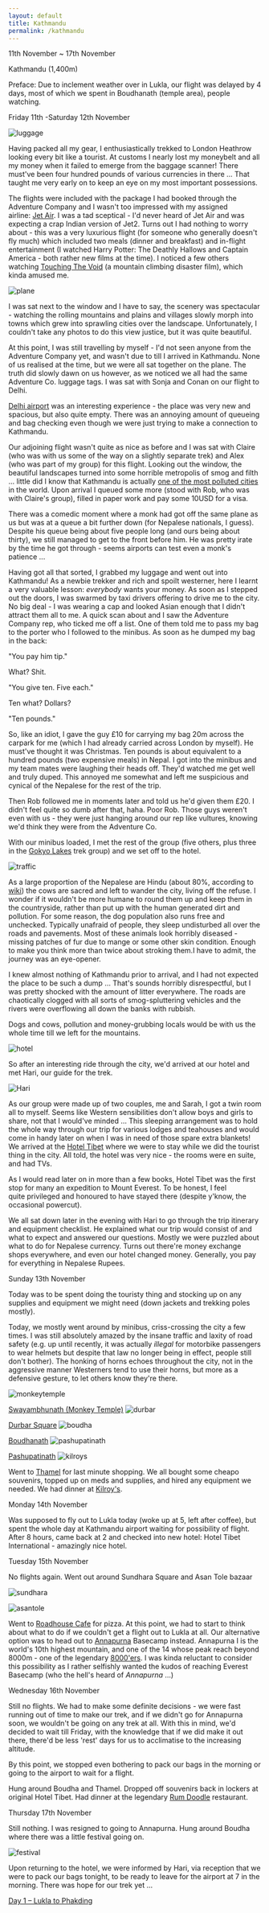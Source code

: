 ```yaml
---
layout: default
title: Kathmandu
permalink: /kathmandu
---
```


11th November ~ 17th November

Kathmandu (1,400m)

Preface: Due to inclement weather over in Lukla, our flight was delayed by 4 days, most of which we spent in Boudhanath (temple area), people watching.

Friday 11th -Saturday 12th November

![](assets/luggage.jpg "luggage")

Having packed all my gear, I enthusiastically trekked to London Heathrow looking every bit like a tourist. At customs I nearly lost my moneybelt and all my money when it failed to emerge from the baggage scanner! There must've been four hundred pounds of various currencies in there ... That taught me very early on to keep an eye on my most important possessions.

The flights were included with the package I had booked through the Adventure Company and I wasn't too impressed with my assigned airline: [Jet Air](http://www.jetairways.com/). I was a tad sceptical - I'd never heard of Jet Air and was expecting a crap Indian version of Jet2. Turns out I had nothing to worry about - this was a very luxurious flight (for someone who generally doesn't fly much) which included two meals (dinner and breakfast) and in-flight entertainment (I watched Harry Potter: The Deathly Hallows and Captain America - both rather new films at the time). I noticed a few others watching [Touching The Void](http://en.wikipedia.org/wiki/Touching_the_Void_(film)) (a mountain climbing disaster film), which kinda amused me.

![](assets/plane.jpg "plane")

I was sat next to the window and I have to say, the scenery was spectacular - watching the rolling mountains and plains and villages slowly morph into towns which grew into sprawling cities over the landscape. Unfortunately, I couldn't take any photos to do this view justice, but it was quite beautiful.

At this point, I was still travelling by myself - I'd not seen anyone from the Adventure Company yet, and wasn't due to till I arrived in Kathmandu. None of us realised at the time, but we were all sat together on the plane. The truth did slowly dawn on us however, as we noticed we all had the same Adventure Co. luggage tags. I was sat with Sonja and Conan on our flight to Delhi.

[Delhi airport](http://en.wikipedia.org/wiki/Indira_Gandhi_International_Airport) was an interesting experience - the place was very new and spacious, but also quite empty. There was an annoying amount of queueing and bag checking even though we were just trying to make a connection to Kathmandu.

Our adjoining flight wasn't quite as nice as before and I was sat with Claire (who was with us some of the way on a slightly separate trek) and Alex (who was part of my group) for this flight. Looking out the window, the beautiful landscapes turned into some horrible metropolis of smog and filth ... little did I know that Kathmandu is actually [one of the most polluted cities](http://en.wikipedia.org/wiki/Kathmandu#Pollution) in the world. Upon arrival I queued some more (stood with Rob, who was with Claire's group), filled in paper work and pay some 10USD for a visa.

There was a comedic moment where a monk had got off the same plane as us but was at a queue a bit further down (for Nepalese nationals, I guess). Despite his queue being about five people long (and ours being about thirty), we still managed to get to the front before him. He was pretty irate by the time he got through - seems airports can test even a monk's patience ...

Having got all that sorted, I grabbed my luggage and went out into Kathmandu! As a newbie trekker and rich and spoilt westerner, here I learnt a very valuable lesson: *everybody* wants your money. As soon as I stepped out the doors, I was swarmed by taxi drivers offering to drive me to the city. No big deal - I was wearing a cap and looked Asian enough that I didn't attract them all to me. A quick scan about and I saw the Adventure Company rep, who ticked me off a list. One of them told me to pass my bag to the porter who I followed to the minibus. As soon as he dumped my bag in the back:

"You pay him tip."

What? Shit.

"You give ten. Five each."

Ten what? Dollars?

"Ten pounds."

So, like an idiot, I gave the guy £10 for carrying my bag 20m across the carpark for me (which I had already carried across London by myself). He must've thought it was Christmas. Ten pounds is about equivalent to a hundred pounds (two expensive meals) in Nepal. I got into the minibus and my team mates were laughing their heads off. They'd watched me get well and truly duped. This annoyed me somewhat and left me suspicious and cynical of the Nepalese for the rest of the trip.

Then Rob followed me in moments later and told us he'd given them £20. I didn't feel quite so dumb after that, haha. Poor Rob. Those guys weren't even with us - they were just hanging around our rep like vultures, knowing we'd think they were from the Adventure Co.

With our minibus loaded, I met the rest of the group (five others, plus three in the [Gokyo Lakes](http://en.wikipedia.org/wiki/Gokyo_Ri) trek group) and we set off to the hotel.

![](assets/traffic.jpg "traffic")

As a large proportion of the Nepalese are Hindu (about 80%, according to [wiki](http://en.wikipedia.org/wiki/Hinduism_in_Nepal)) the cows are sacred and left to wander the city, living off the refuse. I wonder if it wouldn't be more humane to round them up and keep them in the countryside, rather than put up with the human generated dirt and pollution. For some reason, the dog population also runs free and unchecked. Typically unafraid of people, they sleep undisturbed all over the roads and pavements. Most of these animals look horribly diseased - missing patches of fur due to mange or some other skin condition. Enough to make you think more than twice about stroking them.I have to admit, the journey was an eye-opener.

I knew almost nothing of Kathmandu prior to arrival, and I had not expected the place to be such a dump ... That's sounds horribly disrespectful, but I was pretty shocked with the amount of litter everywhere. The roads are chaotically clogged with all sorts of smog-spluttering vehicles and the rivers were overflowing all down the banks with rubbish.

Dogs and cows, pollution and money-grubbing locals would be with us the whole time till we left for the mountains.

![](assets/hotel.jpg "hotel")

So after an interesting ride through the city, we'd arrived at our hotel and met Hari, our guide for the trek.

![](assets/Hari.jpg "Hari")

As our group were made up of two couples, me and Sarah, I got a twin room all to myself. Seems like Western sensibilities don't allow boys and girls to share, not that I would've minded ... This sleeping arrangement was to hold the whole way through our trip for various lodges and teahouses and would come in handy later on when I was in need of those spare extra blankets! We arrived at the [Hotel Tibet](http://www.tripadvisor.co.uk/Hotel_Review-g293890-d338255-Reviews-Hotel_Tibet-Kathmandu.html) where we were to stay while we did the tourist thing in the city. All told, the hotel was very nice - the rooms were en suite, and had TVs.

As I would read later on in more than a few books, Hotel Tibet was the first stop for many an expedition to Mount Everest. To be honest, I feel quite privileged and honoured to have stayed there (despite y'know, the occasional powercut).

We all sat down later in the evening with Hari to go through the trip itinerary and equipment checklist. He explained what our trip would consist of and what to expect and answered our questions. Mostly we were puzzled about what to do for Nepalese currency. Turns out there're money exchange shops everywhere, and even our hotel changed money. Generally, you pay for everything in Nepalese Rupees.

Sunday 13th November

Today was to be spent doing the touristy thing and stocking up on any supplies and equipment we might need (down jackets and trekking poles mostly).

Today, we mostly went around by minibus, criss-crossing the city a few times. I was still absolutely amazed by the insane traffic and laxity of road safety (e.g. up until recently, it was actually *illegal* for motorbike passengers to wear helmets but despite that law no longer being in effect, people still don't bother). The honking of horns echoes throughout the city, not in the aggressive manner Westerners tend to use their horns, but more as a defensive gesture, to let others know they're there.

![](assets/monkeytemple.jpg "monkeytemple")

[Swayambhunath (Monkey Temple)](http://en.wikipedia.org/wiki/Swayambhunath)
![](assets/durbar.jpg "durbar")

[Durbar Square](http://en.wikipedia.org/wiki/Kathmandu_Durbar_Square)
![](assets/boudha.jpg "boudha")

[Boudhanath](http://en.wikipedia.org/wiki/Boudhanath)
![](assets/pashupatinath.jpg "pashupatinath")

[Pashupatinath](http://en.wikipedia.org/wiki/Pashupatinath_Temple)
![](assets/kilroys.jpg "kilroys")

Went to [Thamel](http://en.wikipedia.org/wiki/Thamel) for last minute shopping. We all bought some cheapo souvenirs, topped up on meds and supplies, and hired any equipment we needed. We had dinner at [Kilroy's](http://www.tripadvisor.co.uk/Restaurant_Review-g293890-d1155264-Reviews-Kilroy_s_of_Kathmandu-Kathmandu.html).

Monday 14th November

Was supposed to fly out to Lukla today (woke up at 5, left after coffee), but spent the whole day at Kathmandu airport waiting for possibility of flight. After 8 hours, came back at 2 and checked into new hotel: Hotel Tibet International - amazingly nice hotel.

Tuesday 15th November

No flights again. Went out around Sundhara Square and Asan Tole bazaar

![](assets/sundhara.jpg "sundhara")

![](assets/asantole.jpg "asantole")

Went to [Roadhouse Cafe](http://www.tripadvisor.co.uk/Restaurant_Review-g293890-d1077835-Reviews-Roadhouse_Cafe-Kathmandu.html) for pizza. At this point, we had to start to think about what to do if we couldn't get a flight out to Lukla at all. Our alternative option was to head out to [Annapurna](http://en.wikipedia.org/wiki/Annapurna) Basecamp instead. Annapurna I is the world's 10th highest mountain, and one of the 14 whose peak reach beyond 8000m - one of the legendary [8000'ers](http://en.wikipedia.org/wiki/Eight-thousander). I was kinda reluctant to consider this possibility as I rather selfishly wanted the kudos of reaching Everest Basecamp (who the hell's heard of *Annapurna* ...)

Wednesday 16th November

Still no flights. We had to make some definite decisions - we were fast running out of time to make our trek, and if we didn't go for Annapurna soon, we wouldn't be going on any trek at all. With this in mind, we'd decided to wait till Friday, with the knowledge that if we did make it out there, there'd be less 'rest' days for us to acclimatise to the increasing altitude.

By this point, we stopped even bothering to pack our bags in the morning or going to the airport to wait for a flight.

Hung around Boudha and Thamel. Dropped off souvenirs back in lockers at original Hotel Tibet. Had dinner at the legendary [Rum Doodle](http://www.therumdoodle.com/) restaurant.

Thursday 17th November

Still nothing. I was resigned to going to Annapurna. Hung around Boudha where there was a little festival going on.

![](assets/festival.jpg "festival")

Upon returning to the hotel, we were informed by Hari, via reception that we were to pack our bags tonight, to be ready to leave for the airport at 7 in the morning. There was hope for our trek yet ...

[Day 1 – Lukla to Phakding](lukla-phakding)
